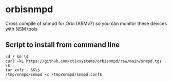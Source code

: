 # orbisnmpd
Cross compile of snmpd for Orbi (ARMv7) so you can monitor these devices with NSM tools

## Script to install from command line
```
cd / && \$
curl -kL https://github.com/ctixsystems/orbisnmpd/raw/main/snmpd.tgz | \$
tar xvfz - &&\$
/tmp/snmpd/snmpd -c /tmp/snmpd/snmpd.conf$
```
